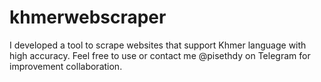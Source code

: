 # khmerwebscraper
I developed a tool to scrape websites that support Khmer language with high accuracy. Feel free to use or contact me @pisethdy on Telegram for improvement collaboration.
